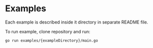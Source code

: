 # Examples

Each example is described inside it directory in separate README file.

To run example, clone repository and run:

```
go run examples/{exampleDirectory}/main.go
```